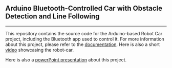 ## Arduino Bluetooth-Controlled Car with Obstacle Detection and Line Following
---
This repository contains the source code for the Arduino-based Robot Car project, including the Bluetooth app used to control it. For more information about this project, please refer to the [documentation](https://docs.google.com/document/d/1KkfkdWmCTXAIBRiSMWXT_iWa7e5qWieVGhMstqGckM8/edit?usp=sharing).
Here is also a short [video](https://youtu.be/0rnHf80PrvE) showcasing the robot-car.

Here is also a [powerPoint presentation](https://docs.google.com/presentation/d/16LQCOJldcdsr7ttd4F-miWgPeRZ7vhWD/edit?usp=sharing&ouid=107246824104571234611&rtpof=true&sd=true) about this project.
